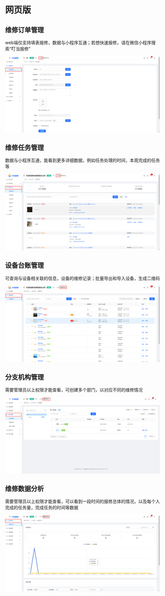 # 网页版

## 维修订单管理

web端仅支持填表报修，数据与小程序互通；若想快速报修，请在微信小程序搜索“叮当报修”

![](../.vuepress/public/40f3816adc694af05636bfb0c256e140.png)

## 维修任务管理

数据与小程序互通，能看到更多详细数据，例如任务处理的时间，本周完成的任务等

![](../.vuepress/public/405e85d2951f28cd4b39a9ce677f1815.png)

## 设备台账管理

可查询与设备相关联的信息，设备的维修记录；批量导出和导入设备，生成二维码

![](../.vuepress/public/08e1fd8e66e5085f1a462df32100aad4.png)

## 分支机构管理

需要管理员以上权限才能查看，可创建多个部门，以对应不同的维修情况

![](../.vuepress/public/9aa90d16a2cc16ee241838247ac666ad.png)

## 维修数据分析

需要管理员以上权限才能查看，可以看到一段时间的报修总体的情况，以及每个人完成的任务量，完成任务的时间等数据

![](../.vuepress/public/6babe9a2e406b620190c392b73a6ed99.png)